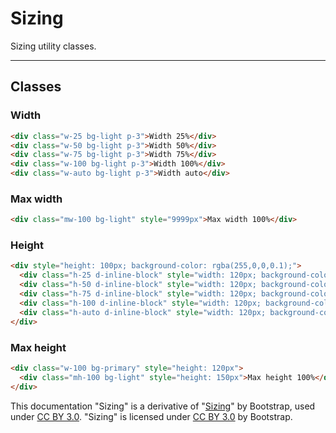 # Sizing

Sizing utility classes.

<hr />

## Classes

### Width

```html
<div class="w-25 bg-light p-3">Width 25%</div>
<div class="w-50 bg-light p-3">Width 50%</div>
<div class="w-75 bg-light p-3">Width 75%</div>
<div class="w-100 bg-light p-3">Width 100%</div>
<div class="w-auto bg-light p-3">Width auto</div>
```


### Max width

```html
<div class="mw-100 bg-light" style="9999px">Max width 100%</div>
```

### Height

```html
<div style="height: 100px; background-color: rgba(255,0,0,0.1);">
  <div class="h-25 d-inline-block" style="width: 120px; background-color: rgba(0,0,255,.1)">Height 25%</div>
  <div class="h-50 d-inline-block" style="width: 120px; background-color: rgba(0,0,255,.1)">Height 50%</div>
  <div class="h-75 d-inline-block" style="width: 120px; background-color: rgba(0,0,255,.1)">Height 75%</div>
  <div class="h-100 d-inline-block" style="width: 120px; background-color: rgba(0,0,255,.1)">Height 100%</div>
  <div class="h-auto d-inline-block" style="width: 120px; background-color: rgba(0,0,255,.1)">Height auto</div>
</div>
```

### Max height

```html
<div class="w-100 bg-primary" style="height: 120px">
  <div class="mh-100 bg-light" style="height: 150px">Max height 100%</div>
</div>
```

<div class="alert alert-secondary" role="alert">

This documentation "Sizing" is a derivative of "[Sizing](http://getbootstrap.com/docs/4.1/utilities/sizing/)"
by Bootstrap, used under [CC BY 3.0](https://creativecommons.org/licenses/by/3.0/).
"Sizing" is licensed under [CC BY 3.0](https://creativecommons.org/licenses/by/3.0/) by Bootstrap.
</div>
